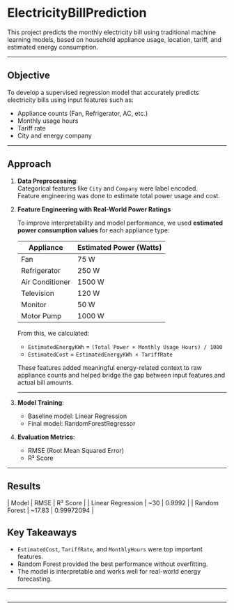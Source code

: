 # ElectricityBillPrediction

This project predicts the monthly electricity bill using traditional machine learning models, based on household appliance usage, location, tariff, and estimated energy consumption.

---

##  Objective

To develop a supervised regression model that accurately predicts electricity bills using input features such as:

- Appliance counts (Fan, Refrigerator, AC, etc.)
- Monthly usage hours
- Tariff rate
- City and energy company

---

##  Approach

1. **Data Preprocessing**:   
     Categorical features like `City` and `Company` were label encoded.    
     Feature engineering was done to estimate total power usage and cost.
   
2. **Feature Engineering with Real-World Power Ratings**
      
      To improve interpretability and model performance, we used **estimated power consumption values** for each appliance type:
      
      | Appliance       | Estimated Power (Watts) |
      |----------------|--------------------------|
      | Fan            | 75 W                     |
      | Refrigerator   | 250 W                    |
      | Air Conditioner| 1500 W                   |
      | Television     | 120 W                    |
      | Monitor        | 50 W                     |
      | Motor Pump     | 1000 W                   |
      
      From this, we calculated:
      
      - `EstimatedEnergyKWh` = `(Total Power × Monthly Usage Hours) / 1000`
      - `EstimatedCost` = `EstimatedEnergyKWh × TariffRate`
      
      These features added meaningful energy-related context to raw appliance counts and helped bridge the gap between input features and actual bill amounts.
      
      ---
3. **Model Training**:
   - Baseline model: Linear Regression
   - Final model: RandomForestRegressor
4. **Evaluation Metrics**:
   - RMSE (Root Mean Squared Error)
   - R² Score

---

##  Results

| Model                | RMSE   | R² Score |
| Linear Regression    | ~30      | 0.9992     |
| Random Forest        | ~17.83  | 0.99972094  |


##  Key Takeaways

- `EstimatedCost`, `TariffRate`, and `MonthlyHours` were top important features.
- Random Forest provided the best performance without overfitting.
- The model is interpretable and works well for real-world energy forecasting.

---

##

---

